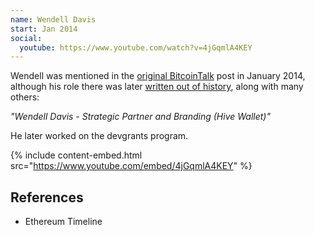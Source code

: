 ```yaml
---
name: Wendell Davis
start: Jan 2014
social:
  youtube: https://www.youtube.com/watch?v=4jGqmlA4KEY
---
```


Wendell was mentioned in the [original BitcoinTalk](https://web.archive.org/web/20140208053651/https://bitcointalk.org/index.php?topic=428589.0) post in January 2014, although his role there was later [written out of history](https://bitcointalk.org/index.php?topic=428589.0), along with many others:

*"Wendell Davis - Strategic Partner and Branding (Hive Wallet)"*

He later worked on the devgrants program.

{% include content-embed.html
  src="https://www.youtube.com/embed/4jGqmlA4KEY"
%}

## References
- Ethereum Timeline
